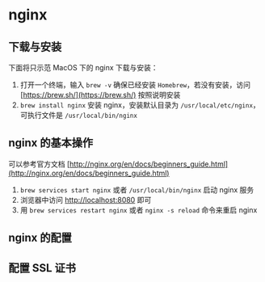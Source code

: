 # nginx

## 下载与安装

下面将只示范 MacOS 下的 nginx 下载与安装：

1. 打开一个终端，输入 `brew -v` 确保已经安装 `Homebrew`，若没有安装，访问 [https://brew.sh/](https://brew.sh/) 按照说明安装
2. `brew install nginx` 安装 nginx，安装默认目录为 `/usr/local/etc/nginx`，可执行文件是 `/usr/local/bin/nginx`

## nginx 的基本操作

可以参考官方文档 [http://nginx.org/en/docs/beginners_guide.html](http://nginx.org/en/docs/beginners_guide.html)

1. `brew services start nginx` 或者 `/usr/local/bin/nginx` 启动 nginx 服务
4. 浏览器中访问 [http://localhost:8080](http://localhost:8080) 即可
5. 用 `brew services restart nginx` 或者 `nginx -s reload` 命令来重启 nginx

## nginx 的配置

## 配置 SSL 证书
